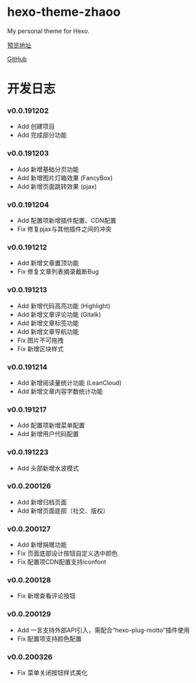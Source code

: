# hexo-theme-zhaoo

 My personal theme for Hexo.

[预览地址](https://www.izhaoo.com)

[GitHub](https://github.com/izhaoo/hexo-theme-zhaoo)

# 开发日志

### v0.0.191202

* Add 创建项目
* Add 完成部分功能

### v0.0.191203

* Add 新增基础分页功能
* Add 新增图片灯箱效果 (FancyBox)
* Add 新增页面跳转效果 (pjax)

### v0.0.191204

* Add 配置项新增插件配置、CDN配置
* Fix 修复pjax与其他插件之间的冲突

### v0.0.191212

* Add 新增文章置顶功能
* Fix 修复文章列表摘录截断Bug

### v0.0.191213

* Add 新增代码高亮功能 (Highlight)
* Add 新增文章评论功能 (Gitalk)
* Add 新增文章标签功能
* Add 新增文章导航功能
* Fix 图片不可拖拽
* Fix 新增区块样式

### v0.0.191214

* Add 新增阅读量统计功能 (LeanCloud)
* Add 新增文章内容字数统计功能

### v0.0.191217

* Add 配置项新增菜单配置
* Add 新增用户代码配置

### v0.0.191223

* Add 头部新增水波模式

### v0.0.200126

* Add 新增归档页面
* Add 新增页面底部（社交、版权）

### v0.0.200127

* Add 新增捐赠功能
* Fix 页面底部设计按钮自定义选中颜色
* Fix 配置项CDN配置支持iconfont

### v0.0.200128

* Fix 新增查看评论按钮

### v0.0.200129

* Add 一言支持外部API引入，需配合“hexo-plug-motto”插件使用
* Fix 配置项支持颜色配置

### v0.0.200326

* Fix 菜单关闭按钮样式美化